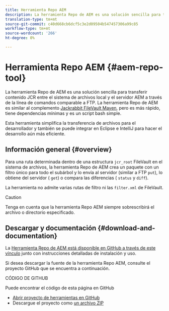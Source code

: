 ```yaml
---
title: Herramienta Repo AEM
description: La herramienta Repo de AEM es una solución sencilla para transferir contenido JCR entre el sistema de archivos local y el servidor AEM a través de la línea de comandos comparable a FTP.
translation-type: tm+mt
source-git-commit: c40d668cb6dcf5c3e2d09504b547457306a99c85
workflow-type: tm+mt
source-wordcount: '266'
ht-degree: 0%

---
```



# Herramienta Repo AEM {#aem-repo-tool}

La herramienta Repo de AEM es una solución sencilla para transferir contenido JCR entre el sistema de archivos local y el servidor AEM a través de la línea de comandos comparable a FTP. La herramienta Repo de AEM es similar al complemento [Jackrabbit FileVault Maven](https://jackrabbit.apache.org/filevault-package-maven-plugin), pero es más rápido, tiene dependencias mínimas y es un script bash simple.

Esta herramienta simplifica la transferencia de archivos para el desarrollador y también se puede integrar en Eclipse e IntelliJ para hacer el desarrollo aún más eficiente.

## Información general {#overview}

Para una ruta determinada dentro de una estructura `jcr_root` FileVault en el sistema de archivos, la herramienta Repo de AEM crea un paquete con un filtro único para todo el subárbol y lo envía al servidor (similar a FTP `put`), lo obtiene del servidor ( `get`) o compara las diferencias ( `status` y `diff`).

La herramienta no admite varias rutas de filtro ni las `filter.xml` de FileVault.

>[!CAUTION]
>
>Tenga en cuenta que la herramienta Repo AEM siempre sobrescribirá el archivo o directorio especificado.

## Descargar y documentación {#download-and-documentation}

La [Herramienta Repo de AEM está disponible en GitHub a través de este vínculo](https://github.com/Adobe-Marketing-Cloud/tools/tree/master/repo) junto con instrucciones detalladas de instalación y uso.

Si desea descargar la fuente de la herramienta Repo AEM, consulte el proyecto GitHub que se encuentra a continuación.

CÓDIGO DE GITHUB

Puede encontrar el código de esta página en GitHub

* [Abrir proyecto de herramientas en GitHub](https://github.com/Adobe-Marketing-Cloud/tools)
* Descargue el proyecto como [un archivo ZIP](https://github.com/Adobe-Marketing-Cloud/tools/archive/master.zip)

